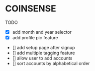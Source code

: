 # COINSENSE

TODO

- [x] add month and year selector
- [x] add profile pic feature
- [] add setup page after signup
- [] add multiple tagging feature
- [] allow user to add accounts
- [] sort accounts by alphabetical order